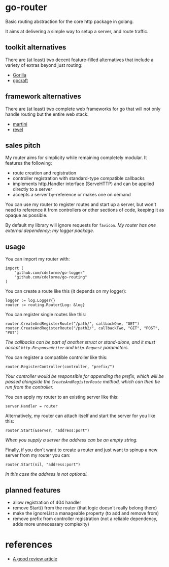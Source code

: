 
# go-router

Basic routing abstraction for the core http package in golang.

It aims at delivering a simple way to setup a server, and route traffic.


## toolkit alternatives

There are (at least) two decent feature-filled alternatives that include a variety of extras beyond just routing:

- [Gorilla](http://www.gorillatoolkit.org/)
- [gocraft](https://github.com/gocraft/web)


## framework alternatives

There are (at least) two complete web frameworks for go that will not only handle routing but the entire web stack:

- [martini](http://martini.codegangsta.io/)
- [revel](http://revel.github.io/)


## sales pitch

My router aims for simplicity while remaining completely modular.  It features the following:

- route creation and registration
- controller registration with standard-type compatible callbacks
- implements http.Handler interface (ServeHTTP) and can be applied directly to a server
- accepts a server by-reference or makes one on demand

You can use my router to register routes and start up a server, but won't need to reference it from controllers or other sections of code, keeping it as opaque as possible.

By default my library will ignore requests for `favicon`.  _My router has one external dependency; my logger package._


## usage

You can import my router with:

    import (
        "github.com/cdelorme/go-logger"
        "github.com/cdelorme/go-routing"
    )

You can create a route like this (it depends on my logger):

    logger := log.Logger{}
    router := routing.Router{Log: &log}

You can register single routes like this:

    router.CreateAndRegisterRoute("/path/", callbackOne, "GET")
    router.CreateAndRegisterRoute("/path2/", callbackTwo, "GET", "POST", "PUT")

_The callbacks can be part of another struct or stand-alone, and it must accept `http.ResponseWriter` and `http.Request` parameters._

You can register a compatible controller like this:

    router.RegisterController(controller, "prefix/")

_Your controller would be responsible for appending the prefix, which will be passed alongside the `CreateAndRegisterRoute` method, which can then be run from the controller._

You can apply my router to an existing server like this:

    server.Handler = router

Alternatively, my router can attach itself and start the server for you like this:

    router.Start(&server, "address:port")

_When you supply a server the address can be an empty string._

Finally, if you don't want to create a router and just want to spinup a new server from my router you can:

    router.Start(nil, "address:port")

_In this case the address is not optional._


## planned features

- allow registration of 404 handler
- remove Start() from the router (that logic doesn't really belong there)
- make the ignoreList a manageable property (to add and remove from)
- remove prefix from controller registration (not a reliable dependency, adds more unnecessary complexity)


# references

- [A good review article](http://corner.squareup.com/2014/05/evaluating-go-frameworks.html)
